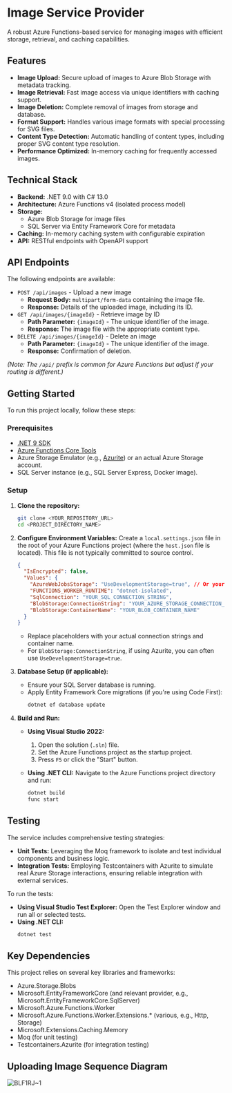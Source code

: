 # Image Service Provider

A robust Azure Functions-based service for managing images with efficient storage, retrieval, and caching capabilities.

##  Features

*   **Image Upload:** Secure upload of images to Azure Blob Storage with metadata tracking.
*   **Image Retrieval:** Fast image access via unique identifiers with caching support.
*   **Image Deletion:** Complete removal of images from storage and database.
*   **Format Support:** Handles various image formats with special processing for SVG files.
*   **Content Type Detection:** Automatic handling of content types, including proper SVG content type resolution.
*   **Performance Optimized:** In-memory caching for frequently accessed images.

##  Technical Stack

*   **Backend:** .NET 9.0 with C# 13.0
*   **Architecture:** Azure Functions v4 (isolated process model)
*   **Storage:**
    *   Azure Blob Storage for image files
    *   SQL Server via Entity Framework Core for metadata
*   **Caching:** In-memory caching system with configurable expiration
*   **API:** RESTful endpoints with OpenAPI support

##  API Endpoints

The following endpoints are available:

*   `POST /api/images` - Upload a new image
    *   **Request Body:** `multipart/form-data` containing the image file.
    *   **Response:** Details of the uploaded image, including its ID.
*   `GET /api/images/{imageId}` - Retrieve image by ID
    *   **Path Parameter:** `{imageId}` - The unique identifier of the image.
    *   **Response:** The image file with the appropriate content type.
*   `DELETE /api/images/{imageId}` - Delete an image
    *   **Path Parameter:** `{imageId}` - The unique identifier of the image.
    *   **Response:** Confirmation of deletion.

*(Note: The `/api/` prefix is common for Azure Functions but adjust if your routing is different.)*

##  Getting Started

To run this project locally, follow these steps:

### Prerequisites

*   [.NET 9 SDK](https://dotnet.microsoft.com/download/dotnet/9.0)
*   [Azure Functions Core Tools](https://docs.microsoft.com/azure/azure-functions/functions-run-local)
*   Azure Storage Emulator (e.g., [Azurite](https://docs.microsoft.com/azure/storage/common/storage-use-azurite)) or an actual Azure Storage account.
*   SQL Server instance (e.g., SQL Server Express, Docker image).

### Setup

1.  **Clone the repository:**
    ```bash
    git clone <YOUR_REPOSITORY_URL>
    cd <PROJECT_DIRECTORY_NAME>
    ```

2.  **Configure Environment Variables:**
    Create a `local.settings.json` file in the root of your Azure Functions project (where the `host.json` file is located). This file is not typically committed to source control.

    ```json
    {
      "IsEncrypted": false,
      "Values": {
        "AzureWebJobsStorage": "UseDevelopmentStorage=true", // Or your actual storage connection string for Functions runtime
        "FUNCTIONS_WORKER_RUNTIME": "dotnet-isolated",
        "SqlConnection": "YOUR_SQL_CONNECTION_STRING",
        "BlobStorage:ConnectionString": "YOUR_AZURE_STORAGE_CONNECTION_STRING", // Can be UseDevelopmentStorage=true if using Azurite
        "BlobStorage:ContainerName": "YOUR_BLOB_CONTAINER_NAME"
      }
    }
    ```
    *   Replace placeholders with your actual connection strings and container name.
    *   For `BlobStorage:ConnectionString`, if using Azurite, you can often use `UseDevelopmentStorage=true`.

3.  **Database Setup (if applicable):**
    *   Ensure your SQL Server database is running.
    *   Apply Entity Framework Core migrations (if you're using Code First):
        ```bash
        dotnet ef database update
        ```

4.  **Build and Run:**

    *   **Using Visual Studio 2022:**
        1.  Open the solution (`.sln`) file.
        2.  Set the Azure Functions project as the startup project.
        3.  Press `F5` or click the "Start" button.

    *   **Using .NET CLI:**
        Navigate to the Azure Functions project directory and run:
        ```bash
        dotnet build
        func start
        ```

##  Testing

The service includes comprehensive testing strategies:

*   **Unit Tests:** Leveraging the Moq framework to isolate and test individual components and business logic.
*   **Integration Tests:** Employing Testcontainers with Azurite to simulate real Azure Storage interactions, ensuring reliable integration with external services.

To run the tests:

*   **Using Visual Studio Test Explorer:** Open the Test Explorer window and run all or selected tests.
*   **Using .NET CLI:**
    ```bash
    dotnet test
    ```

##  Key Dependencies

This project relies on several key libraries and frameworks:

*   Azure.Storage.Blobs
*   Microsoft.EntityFrameworkCore (and relevant provider, e.g., Microsoft.EntityFrameworkCore.SqlServer)
*   Microsoft.Azure.Functions.Worker
*   Microsoft.Azure.Functions.Worker.Extensions.* (various, e.g., Http, Storage)
*   Microsoft.Extensions.Caching.Memory
*   Moq (for unit testing)
*   Testcontainers.Azurite (for integration testing)

## Uploading Image Sequence Diagram

![BLF1RJ~1](https://github.com/user-attachments/assets/eea97ddd-e368-4515-b62d-a566c5ef2d9b)
